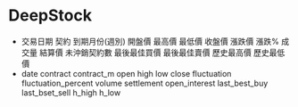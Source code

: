 # DeepStock

* 交易日期 契約 到期月份(週別)    開盤價 最高價 最低價 收盤價 漲跌價 漲跌% 成交量 結算價 未沖銷契約數 最後最佳買價 最後最佳賣價 歷史最高價 歷史最低價
* date contract contract_m open high low close fluctuation fluctuation_percent volume settlement open_interest
  last_best_buy last_bset_sell h_high h_low


